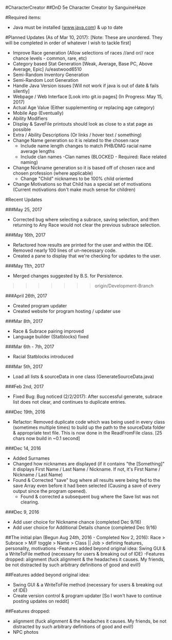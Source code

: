 #CharacterCreator
##DnD 5e Character Creator by SanguineHaze

#Required items:
- Java must be installed (www.java.com) & up to date

#Planned Updates (As of Mar 10, 2017):
[Note: These are unordered. They will be completed in order of whatever I wish to tackle first]
- Improve Race generation (Allow selections of races //and or// race chance levels - common, rare, etc)
- Category based Stat Generation [Weak, Average, Base PC, Above Average, Epic] /u/eastwood6510
- Semi-Random Inventory Generation
- Semi-Random Loot Generation
- Handle Java Version issues [Will not work if java is out of date & fails silently]
- Webpage / Web Interface [Look into git.io pages] (In Progress: May 15, 2017)
- Actual Age Value (Either supplementing or replacing age category)
- Mobile App (Eventually)
- Ability Modifiers
- Display & SaveFile printouts should look as close to a stat page as possible
- Extra / Ability Descriptions (Or links / hover text / something)
- Change Name generation so it is related to the chosen race
	- Include name length changes to match PHB/DMG racial name average lengths
	- Include clan names
		-Clan names (BLOCKED - Required: Race related naming)
- Change Nickname generation so it is based off of chosen race and chosen profession (where applicable)
	- Change "Child" nicknames to be 100% child oriented
- Change Motivations so that Child has a special set of motivations (Current motivations don't make much sense for children)

#Recent Updates

###May 25, 2017
- Corrected bug where selecting a subrace, saving selection, and then returning to Any Race would not clear the previous subrace selection.

###May 16th, 2017
- Refactored how results are printed for the user and within the IDE. Removed nearly 100 lines of un-necessary code.
- Created a pane to display that we're checking for updates to the user.

###May 11th, 2017
- Merged changes suggested by B.S. for Persistence.
>>>>>>> origin/Development-Branch

###April 26th, 2017
- Created program updater
- Created website for program hosting / updater use

###Mar 8th, 2017
- Race & Subrace pairing improved
- Language builder (Statblocks) fixed

###Mar 6th - 7th, 2017
- Racial Statblocks introduced

###Mar 5th, 2017
- Load all lists & sourceData in one class (GenerateSourceData.java)

###Feb 2nd, 2017
- Fixed Bug: Bug noticed (2/2/2017): After successful generate, subrace list does not clear, and continues to duplicate entries.

###Dec 19th, 2016
- Refactor: Removed duplicate code which was being used in every class (sometimes multiple times) to build up the path to the sourceData folder & appropriate text file. This is now done in the ReadFromFile class. [25 chars now build in ~0.1 second]

###Dec 14, 2016
- Added Surnames
- Changed how nicknames are displayed (if it contains "the [Something]" it displays First Name / Last Name / Nickname. If not, it's First Name / Nickname / Last Name)
- Found & Corrected "save" bug where all results were being fed to the save Array even before it had been selected (Causing a save of every output since the program opened).
	- Found & corrected a subsequent bug where the Save list was not clearing.

###Dec 9, 2016
- Add user choice for Nickname chance (completed Dec 9/16)
- Add user choice for Additional Details chance (completed Dec 9/16)

##The initial plan (Begun Aug 24th, 2016 - Completed Nov 2, 2016):
Race > Subrace > M/F toggle > Name > Class || Job > defining features, personality, motivations
-Features added beyond original idea: Swing GUI & a WriteToFile method (necessary for users & breaking out of IDE)
-Features dropped: alignment (fuck alignment & the headaches it causes. My friends, be not distracted by such arbitrary definitions of good and evil!)


##Features added beyond original idea: 
- Swing GUI & a WriteToFile method (necessary for users & breaking out of IDE)
- Create version control & program updater [So I won't have to continue posting updates on reddit]

##Features dropped: 
- alignment (fuck alignment & the headaches it causes. My friends, be not distracted by such arbitrary definitions of good and evil!)
- NPC photos
